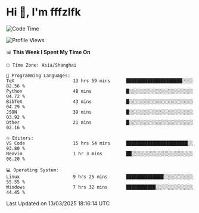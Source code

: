 # Hi 👋, I'm fffzlfk

<!--START_SECTION:waka-->
![Code Time](http://img.shields.io/badge/Code%20Time-1%2C290%20hrs-blue)

![Profile Views](http://img.shields.io/badge/Profile%20Views-0-blue)

📊 **This Week I Spent My Time On** 

```text
🕑︎ Time Zone: Asia/Shanghai

💬 Programming Languages: 
TeX                      13 hrs 59 mins      █████████████████████░░░░   82.56 % 
Python                   48 mins             █░░░░░░░░░░░░░░░░░░░░░░░░   04.72 % 
BibTeX                   43 mins             █░░░░░░░░░░░░░░░░░░░░░░░░   04.29 % 
JSON                     39 mins             █░░░░░░░░░░░░░░░░░░░░░░░░   03.92 % 
Other                    21 mins             █░░░░░░░░░░░░░░░░░░░░░░░░   02.16 % 

🔥 Editors: 
VS Code                  15 hrs 54 mins      ███████████████████████░░   93.80 % 
Neovim                   1 hr 3 mins         ██░░░░░░░░░░░░░░░░░░░░░░░   06.20 % 

💻 Operating System: 
Linux                    9 hrs 25 mins       ██████████████░░░░░░░░░░░   55.55 % 
Windows                  7 hrs 32 mins       ███████████░░░░░░░░░░░░░░   44.45 % 
```


 Last Updated on 13/03/2025 18:16:14 UTC
<!--END_SECTION:waka-->
